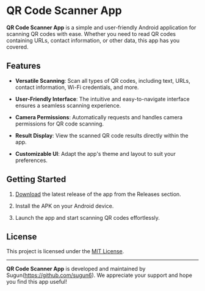 # QR Code Scanner App

**QR Code Scanner App** is a simple and user-friendly Android application for scanning QR codes with ease. Whether you need to read QR codes containing URLs, contact information, or other data, this app has you covered.

## Features

- **Versatile Scanning**: Scan all types of QR codes, including text, URLs, contact information, Wi-Fi credentials, and more.

- **User-Friendly Interface**: The intuitive and easy-to-navigate interface ensures a seamless scanning experience.

- **Camera Permissions**: Automatically requests and handles camera permissions for QR code scanning.

- **Result Display**: View the scanned QR code results directly within the app.

- **Customizable UI**: Adapt the app's theme and layout to suit your preferences.

## Getting Started

1. [Download](https://github.com/sugun6/qr-scanner/releases) the latest release of the app from the Releases section.

2. Install the APK on your Android device.

3. Launch the app and start scanning QR codes effortlessly.

## License

This project is licensed under the [MIT License](LICENSE.md).

---

**QR Code Scanner App** is developed and maintained by Sugun(https://github.com/sugun6). We appreciate your support and hope you find this app useful!
